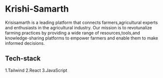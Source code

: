 # Krishi-Samarth
Krisisamarth is a leading platform that connects farmers,agricultural experts and enthusiasts in the agricultural industry. Our mission is to revotunalize farming practices by providing a wide range of resources,tools,and knowledge-sharing platforms to empower farmers and enable them to make informed decisions.

## Tech-stack
1.Tailwind
2.React
3.JavaScript

